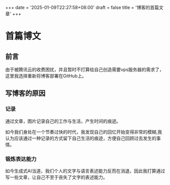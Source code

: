 +++
date = '2025-01-09T22:27:58+08:00'
draft = false
title = '博客的首篇文章'
+++
# 首篇博文

## 前言
由于被腾讯云的收费困扰，并且暂时不打算给自己创造需要vps服务器的需求了，这里我选择重新将博客部署在GitHub上。
## 写博客的原因

### 记录

通过文章，图片记录自己的工作与生活，产生时间的痕迹。

如今我们身处在一个节奏过快的时代，我发现自己的回忆开始变得非常的模糊,我认为应该通过一种记录的方式留下自己生活的痕迹，方便自己回顾过去发生的事情。

### 锻炼表达能力

如今生成式AI当道，我们个人的文字与语言表述能力反而在消退，因此我打算通过写一些文章，让自己不至于丧失了文字的表述能力。